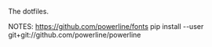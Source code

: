 The dotfiles.

NOTES:
https://github.com/powerline/fonts
pip install --user git+git://github.com/powerline/powerline
